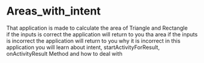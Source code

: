 # Areas_with_intent

That application is made to calculate the area of Triangle and Rectangle </br>
if the inputs is correct the application will return to you tha area
if the inputs is incorrect the application will return to you why it is incorrect
in this application you will learn about intent, startActivityForResult, onActivityResult Method and how to deal with
